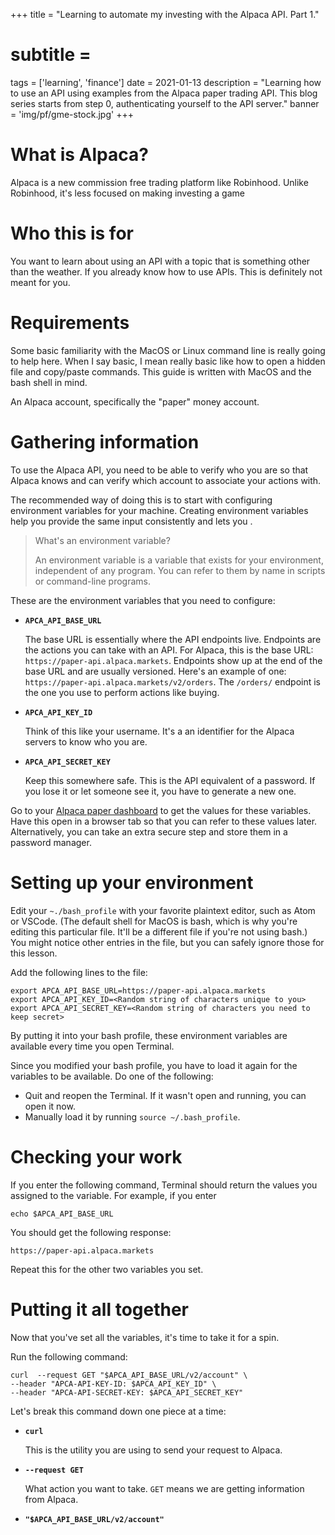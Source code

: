 +++
title = "Learning to automate my investing with the Alpaca API. Part 1."
# subtitle =
tags = ['learning', 'finance']
date = 2021-01-13
description = "Learning how to use an API using examples from the Alpaca paper trading API. This blog series starts from step 0, authenticating yourself to the API server."
banner = 'img/pf/gme-stock.jpg'
+++

# What is Alpaca?

Alpaca is a new commission free trading platform like Robinhood. Unlike Robinhood, it's less focused on making investing a game 

# Who this is for

You want to learn about using an API with a topic that is something other than the weather. If you already know how to use APIs. This is definitely not meant for you.

# Requirements

Some basic familiarity with the MacOS or Linux command line is really going to help here. When I say basic, I mean really basic like how to open a hidden file and copy/paste commands. This guide is written with MacOS and the bash shell in mind.

An Alpaca account, specifically the "paper" money account.

# Gathering information

To use the Alpaca API, you need to be able to verify who you are so that Alpaca knows and can verify which account to associate your actions with. 

The recommended way of doing this is to start with configuring environment variables for your machine. Creating environment variables help you provide the same input consistently and lets you .

> What's an environment variable?
>
> An environment variable is a variable that exists for your environment, independent of any program. You can refer to them by name in scripts or command-line programs.

These are the environment variables that you need to configure:

- **`APCA_API_BASE_URL`**

   The base URL is essentially where the API endpoints live. Endpoints are the actions you can take with an API. For Alpaca, this is the base URL: `https://paper-api.alpaca.markets`. Endpoints show up at the end of the base URL and are usually versioned. Here's an example of one: `https://paper-api.alpaca.markets/v2/orders`. The `/orders/` endpoint is the one you use to perform actions like buying.

- **`APCA_API_KEY_ID`**

   Think of this like your username. It's a an identifier for the Alpaca servers to know who you are.

- **`APCA_API_SECRET_KEY`**

   Keep this somewhere safe. This is the API equivalent of a password. If you lose it or let someone see it, you have to generate a new one.

Go to your [Alpaca paper dashboard](https://app.alpaca.markets/paper/dashboard/overview) to get the values for these variables. Have this open in a browser tab so that you can refer to these values later. Alternatively, you can take an extra secure step and store them in a password manager.

# Setting up your environment

Edit your `~./bash_profile` with your favorite plaintext editor, such as Atom or VSCode. (The default shell for MacOS is bash, which is why you're editing this particular file. It'll be a different file if you're not using bash.) You might notice other entries in the file, but you can safely ignore those for this lesson. 

Add the following lines to the file:

```
export APCA_API_BASE_URL=https://paper-api.alpaca.markets
export APCA_API_KEY_ID=<Random string of characters unique to you>
export APCA_API_SECRET_KEY=<Random string of characters you need to keep secret>
```

By putting it into your bash profile, these environment variables are available every time you open Terminal. 

Since you modified your bash profile, you have to load it again for the variables to be available. Do one of the following:

* Quit and reopen the Terminal. If it wasn't open and running, you can open it now.
* Manually load it by running `source ~/.bash_profile`.

# Checking your work

If you enter the following command, Terminal should return the values you assigned to the variable. For example, if you enter

```
echo $APCA_API_BASE_URL
```

You should get the following response:

```
https://paper-api.alpaca.markets
```

Repeat this for the other two variables you set.

# Putting it all together

Now that you've set all the variables, it's time to take it for a spin.

Run the following command:

```
curl  --request GET "$APCA_API_BASE_URL/v2/account" \
--header "APCA-API-KEY-ID: $APCA_API_KEY_ID" \
--header "APCA-API-SECRET-KEY: $APCA_API_SECRET_KEY"
```

Let's break this command down one piece at a time:

* **`curl`**

   This is the utility you are using to send your request to Alpaca.

* **`--request GET`**

   What action you want to take. `GET` means we are getting information from Alpaca.

* **`"$APCA_API_BASE_URL/v2/account"`**